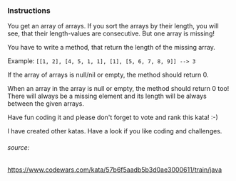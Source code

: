 ### Instructions
You get an array of arrays.
If you sort the arrays by their length, you will see, that their length-values are consecutive.
But one array is missing!


You have to write a method, that return the length of the missing array.

Example:
`[[1, 2], [4, 5, 1, 1], [1], [5, 6, 7, 8, 9]] --> 3`

If the array of arrays is null/nil or empty, the method should return 0.

When an array in the array is null or empty, the method should return 0 too!
There will always be a missing element and its length will be always between the given arrays.

Have fun coding it and please don't forget to vote and rank this kata! :-)

I have created other katas. Have a look if you like coding and challenges.

###### source:
https://www.codewars.com/kata/57b6f5aadb5b3d0ae3000611/train/java